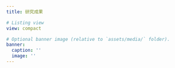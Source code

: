 ```yaml
---
title: 研究成果

# Listing view
view: compact

# Optional banner image (relative to `assets/media/` folder).
banner:
  caption: ''
  image: ''
---
```

